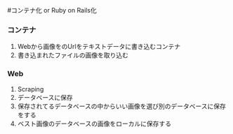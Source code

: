 #コンテナ化 or Ruby on Rails化


### コンテナ
1. Webから画像をのUrlをテキストデータに書き込むコンテナ
2. 書き込まれたファイルの画像を取り込む


### Web
1. Scraping
2. データベースに保存
3. 保存されてるデータベースの中からいい画像を選び別のデータベースに保存をする
4. ベスト画像のデータベースの画像をローカルに保存する

